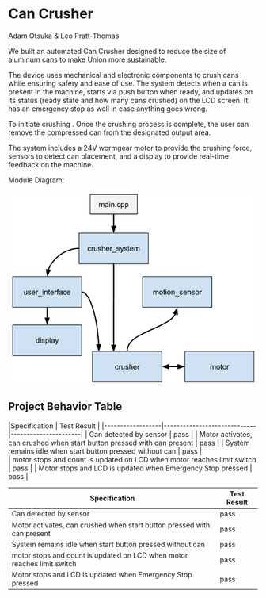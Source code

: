 # Can Crusher  
Adam Otsuka & Leo Pratt-Thomas

We built an automated Can Crusher designed to reduce the size of aluminum cans to make Union more sustainable. 

The device uses mechanical and electronic components to crush cans while ensuring safety and ease of use. The system detects when a can is present in the machine, starts via push button when ready, and updates on its status (ready state and how many cans crushed) on the LCD screen. It has an emergency stop as well in case anything goes wrong.

To initiate crushing . Once the crushing process is complete, the user can remove the compressed can from the designated output area.  

The system includes a 24V wormgear motor to provide the crushing force, sensors to detect can placement, and a display to provide real-time feedback on the machine.

Module Diagram:  

![Module DIAGRAM](https://github.com/4damo5/Can_Crusher/blob/master/Block_Diagram.png)

## Project Behavior Table

|Specification | Test Result |
|------------------|-----------------------------|----------------------|
| Can detected by sensor | pass |
| Motor activates, can crushed when start button pressed with can present | pass |
| System remains idle when start button pressed without can | pass |                                                             
| motor stops and count is updated on LCD when motor reaches limit switch | pass |
| Motor stops and LCD is updated when Emergency Stop pressed | pass |

| Specification  | Test Result  | 
|-----------|-----------|
| Can detected by sensor | pass |
| Motor activates, can crushed when start button pressed with can present | pass |
| System remains idle when start button pressed without can | pass |
| motor stops and count is updated on LCD when motor reaches limit switch | pass |
| Motor stops and LCD is updated when Emergency Stop pressed | pass |
